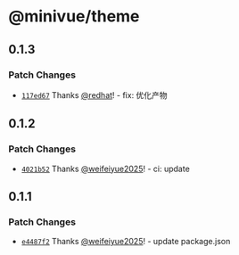 # @minivue/theme

## 0.1.3

### Patch Changes

- [`117ed67`](https://github.com/minivue/minivue/commit/117ed67de56c3cf0c986674d9b8b8b7e6c485b71) Thanks [@redhat](https://github.com/redhat)! - fix: 优化产物

## 0.1.2

### Patch Changes

- [`4021b52`](https://github.com/minivue/minivue/commit/4021b527c0025d75dfb27f2081996088603cd045) Thanks [@weifeiyue2025](https://github.com/weifeiyue2025)! - ci: update

## 0.1.1

### Patch Changes

- [`e4487f2`](https://github.com/minivue/minivue/commit/e4487f2685019ede533f1e4838a85c800ef9d324) Thanks [@weifeiyue2025](https://github.com/weifeiyue2025)! - update package.json
